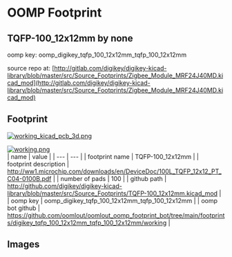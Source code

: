 # OOMP Footprint  
## TQFP-100_12x12mm  by none  
  
oomp key: oomp_digikey_tqfp_100_12x12mm_tqfp_100_12x12mm  
  
source repo at: [http://gitlab.com/digikey/digikey-kicad-library/blob/master/src/Source_Footprints/Zigbee_Module_MRF24J40MD.kicad_mod](http://gitlab.com/digikey/digikey-kicad-library/blob/master/src/Source_Footprints/Zigbee_Module_MRF24J40MD.kicad_mod)  
## Footprint  
  
[![working_kicad_pcb_3d.png](working_kicad_pcb_3d_600.png)](working_kicad_pcb_3d.png)  
  
[![working.png](working_600.png)](working.png)  
| name | value | 
| --- | --- | 
| footprint name | TQFP-100_12x12mm | 
| footprint description | http://ww1.microchip.com/downloads/en/DeviceDoc/100L_TQFP_12x12_PT_C04-0100B.pdf | 
| number of pads | 100 | 
| github path | http://github.com/digikey/digikey-kicad-library/blob/master/src/Source_Footprints/TQFP-100_12x12mm.kicad_mod | 
| oomp key | oomp_digikey_tqfp_100_12x12mm_tqfp_100_12x12mm | 
| oomp bot github | https://github.com/oomlout/oomlout_oomp_footprint_bot/tree/main/footprints/digikey_tqfp_100_12x12mm_tqfp_100_12x12mm/working | 
## Images  
